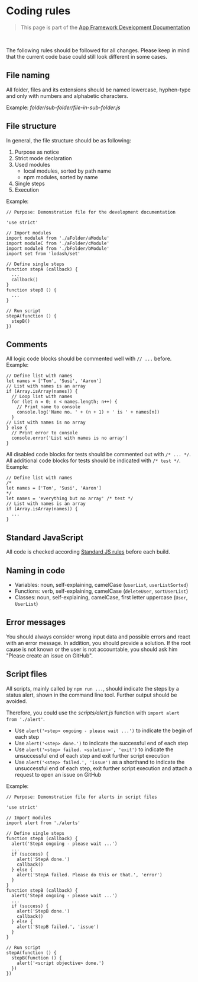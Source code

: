 # Coding rules

> This page is part of the [App Framework Development Documentation](../DEVELOPMENT.md)

<br />

The following rules should be followed for all changes. Please keep in mind that the current code base could still look different in some cases.

## File naming

All folder, files and its extensions should be named lowercase, hyphen-type and only with numbers and alphabetic characters.

Example: *folder/sub-folder/file-in-sub-folder.js*

## File structure

In general, the file structure should be as following:

1. Purpose as notice
2. Strict mode declaration
3. Used modules
   - local modules, sorted by path name
   - npm modules, sorted by name
4. Single steps
5. Execution

Example:

```
// Purpose: Demonstration file for the development documentation

'use strict'

// Import modules
import moduleA from './aFolder/aModule'
import moduleC from './aFolder/cModule'
import moduleB from './bFolder/bModule'
import set from 'lodash/set'

// Define single steps
function stepA (callback) {
  ...
  callback()
}
function stepB () {
  ...
}

// Run script
stepA(function () {
  stepB()
})
```

## Comments

All logic code blocks should be commented well with `// ...` before. Example:

```
// Define list with names
let names = ['Tom', 'Susi', 'Aaron']
// List with names is an array
if (Array.isArray(names)) {
  // Loop list with names
  for (let n = 0; n < names.length; n++) {
    // Print name to console
    console.log('Name no. ' + (n + 1) + ' is ' + names[n])
  }
// List with names is no array
} else {
  // Print error to console
  console.error('List with names is no array')
}
```

All disabled code blocks for tests should be commented out with `/* ... */`. All additional code blocks for tests should be indicated with `/* test */`. Example:

```
// Define list with names
/*
let names = ['Tom', 'Susi', 'Aaron']
*/
let names = 'everything but no array' /* test */
// List with names is an array
if (Array.isArray(names)) {
  ...
}
```

## Standard JavaScript

All code is checked according [Standard JS rules](http://standardjs.com/) before each build.

## Naming in code

- Variables: noun, self-explaining, camelCase (`userList`, `userListSorted`)
- Functions: verb, self-explaining, camelCase (`deleteUser`, `sortUserList`)
- Classes: noun, self-explaining, camelCase, first letter uppercase (`User`, `UserList`)

## Error messages

You should always consider wrong input data and possible errors and react with an error message. In addition, you should provide a solution. If the root cause is not known or the user is not accountable, you should ask him "Please create an issue on GitHub".

## Script files

All scripts, mainly called by `npm run ...`, should indicate the steps by a status alert, shown in the command line tool. Further output should be avoided.

Therefore, you could use the *scripts/alert.js* function with `import alert from './alert'`.

- Use `alert('<step> ongoing - please wait ...')` to indicate the begin of each step
- Use `alert('<step> done.')` to indicate the successful end of each step
- Use `alert('<step> failed. <solution>', 'exit')` to indicate the unsuccessful end of each step and exit further script execution
- Use `alert('<step> failed.', 'issue')` as a shorthand to indicate the unsuccessful end of each step, exit further script execution and attach a request to open an issue on GitHub

Example:

```
// Purpose: Demonstration file for alerts in script files

'use strict'

// Import modules
import alert from './alerts'

// Define single steps
function stepA (callback) {
  alert('StepA ongoing - please wait ...')
  ...
  if (success) {
    alert('StepA done.')
    callback()
  } else {
    alert('StepA failed. Please do this or that.', 'error')
  }
}
function stepB (callback) {
  alert('StepB ongoing - please wait ...')
  ...
  if (success) {
    alert('StepB done.')
    callback()
  } else {
    alert('StepB failed.', 'issue')
  }
}

// Run script
stepA(function () {
  stepB(function () {
    alert('<script objective> done.')
  })
})
```

